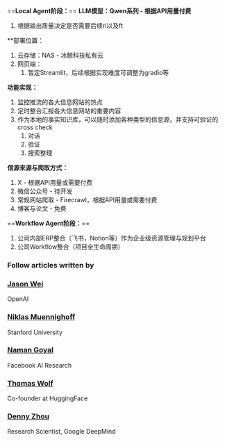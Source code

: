 ==**Local Agent阶段：**==
**LLM模型：Qwen系列 - 根据API用量付费**
1. 根据输出质量决定是否需要后续rl以及ft

**部署位置：
1. 云存储：NAS - 冰鲸科技私有云
2. 网页端：
	1. 暂定Streamlit，后续根据实现难度可调整为gradio等

**功能实现：**
1. 监控推流的各大信息网站的热点
2. 定时整合汇报各大信息网站的重要内容
3. 作为本地的事实知识库，可以随时添加各种类型的信息源，并支持可验证的cross check
	1. 对话
	2. 验证
	3. 搜索整理

**信源来源与爬取方式：**
1. X - 根据API用量或需要付费
2. 微信公众号 - 待开发
3. 常规网站爬取 - Firecrawl，根据API用量或需要付费
4. 博客与论文 - 免费

==**Workflow Agent阶段：**==
1. 公司内部ERP整合（飞书，Notion等）作为企业级资源管理与规划平台
2. 公司Workflow整合（项目全生命周期）



### Follow articles written by
### [Jason Wei](https://scholar.google.com/citations?hl=en&user=wA5TK_0AAAAJ)

OpenAI
### [Niklas Muennighoff](https://scholar.google.com/citations?hl=en&user=Me0IoRMAAAAJ)

Stanford University
### [Naman Goyal](https://scholar.google.com/citations?hl=en&user=CRbM_P4AAAAJ)

Facebook AI Research
### [Thomas Wolf](https://scholar.google.com/citations?hl=en&user=D2H5EFEAAAAJ)

Co-founder at HuggingFace
### [Denny Zhou](https://scholar.google.com/citations?hl=en&user=UwLsYw8AAAAJ)

Research Scientist, Google DeepMind




